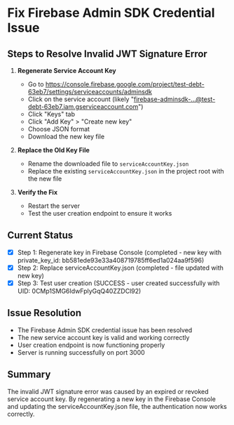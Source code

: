 # Fix Firebase Admin SDK Credential Issue

## Steps to Resolve Invalid JWT Signature Error

1. **Regenerate Service Account Key**
   - Go to https://console.firebase.google.com/project/test-debt-63eb7/settings/serviceaccounts/adminsdk
   - Click on the service account (likely "firebase-adminsdk-...@test-debt-63eb7.iam.gserviceaccount.com")
   - Click "Keys" tab
   - Click "Add Key" > "Create new key"
   - Choose JSON format
   - Download the new key file

2. **Replace the Old Key File**
   - Rename the downloaded file to `serviceAccountKey.json`
   - Replace the existing `serviceAccountKey.json` in the project root with the new file

3. **Verify the Fix**
   - Restart the server
   - Test the user creation endpoint to ensure it works

## Current Status
- [x] Step 1: Regenerate key in Firebase Console (completed - new key with private_key_id: bb581ede93e33a408719785ff6ed1a024aa9f596)
- [x] Step 2: Replace serviceAccountKey.json (completed - file updated with new key)
- [x] Step 3: Test user creation (SUCCESS - user created successfully with UID: 0CMp1SMG6IdwFplyGqQ40ZZDCl92)

## Issue Resolution
- The Firebase Admin SDK credential issue has been resolved
- The new service account key is valid and working correctly
- User creation endpoint is now functioning properly
- Server is running successfully on port 3000

## Summary
The invalid JWT signature error was caused by an expired or revoked service account key. By regenerating a new key in the Firebase Console and updating the serviceAccountKey.json file, the authentication now works correctly.
